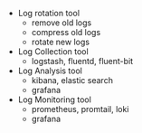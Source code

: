 - Log rotation tool
    - remove old logs
    - compress old logs
    - rotate new logs
- Log Collection tool
    - logstash, fluentd, fluent-bit
- Log Analysis tool
    - kibana, elastic search
    - grafana
- Log Monitoring tool
    - prometheus, promtail, loki
    - grafana